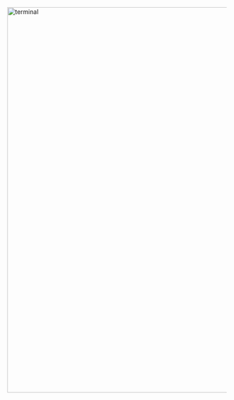<img width="885" alt="terminal" src="https://github.com/user-attachments/assets/38126d14-f1d4-412b-9bde-f09c43e3af05" />

